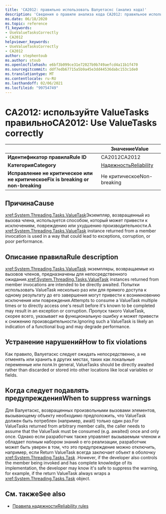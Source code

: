 ```yaml
---
title: 'CA2012: правильно использовать Валуетаскс (анализ кода)'
description: 'Сведения о правиле анализа кода CA2012: правильное использование Валуетаскс'
ms.date: 06/18/2020
ms.topic: reference
f1_keywords:
- UseValueTasksCorrectly
- CA2012
helpviewer_keywords:
- UseValueTasksCorrectly
- CA2012
author: stephentoub
ms.author: stoub
ms.openlocfilehash: e6bf3b099ce31e72027b9b749aefcd4a11b1f470
ms.sourcegitcommit: ddf7edb67715a5b9a45e3dd44536dabc153c1de0
ms.translationtype: MT
ms.contentlocale: ru-RU
ms.lasthandoff: 02/06/2021
ms.locfileid: "99754749"
---
```

# <a name="ca2012-use-valuetasks-correctly"></a><span data-ttu-id="ddc2d-103">CA2012: используйте ValueTasks правильно</span><span class="sxs-lookup"><span data-stu-id="ddc2d-103">CA2012: Use ValueTasks correctly</span></span>

| | <span data-ttu-id="ddc2d-104">Значение</span><span class="sxs-lookup"><span data-stu-id="ddc2d-104">Value</span></span> |
|-|-|
| <span data-ttu-id="ddc2d-105">**Идентификатор правила**</span><span class="sxs-lookup"><span data-stu-id="ddc2d-105">**Rule ID**</span></span> |<span data-ttu-id="ddc2d-106">CA2012</span><span class="sxs-lookup"><span data-stu-id="ddc2d-106">CA2012</span></span>|
| <span data-ttu-id="ddc2d-107">**Категория**</span><span class="sxs-lookup"><span data-stu-id="ddc2d-107">**Category**</span></span> |[<span data-ttu-id="ddc2d-108">Надежность</span><span class="sxs-lookup"><span data-stu-id="ddc2d-108">Reliability</span></span>](reliability-warnings.md)|
| <span data-ttu-id="ddc2d-109">**Исправление не критическое или не критическое**</span><span class="sxs-lookup"><span data-stu-id="ddc2d-109">**Fix is breaking or non-breaking**</span></span> |<span data-ttu-id="ddc2d-110">Не критическое</span><span class="sxs-lookup"><span data-stu-id="ddc2d-110">Non-breaking</span></span>|

## <a name="cause"></a><span data-ttu-id="ddc2d-111">Причина</span><span class="sxs-lookup"><span data-stu-id="ddc2d-111">Cause</span></span>

<span data-ttu-id="ddc2d-112"><xref:System.Threading.Tasks.ValueTask>Экземпляр, возвращенный из вызова члена, используется способом, который может привести к исключениям, повреждению или ухудшению производительности.</span><span class="sxs-lookup"><span data-stu-id="ddc2d-112">A <xref:System.Threading.Tasks.ValueTask> instance returned from a member invocation is used in a way that could lead to exceptions, corruption, or poor performance.</span></span>

## <a name="rule-description"></a><span data-ttu-id="ddc2d-113">Описание правила</span><span class="sxs-lookup"><span data-stu-id="ddc2d-113">Rule description</span></span>

<span data-ttu-id="ddc2d-114"><xref:System.Threading.Tasks.ValueTask> экземпляры, возвращаемые из вызовов членов, предназначены для непосредственного ожидания.</span><span class="sxs-lookup"><span data-stu-id="ddc2d-114"><xref:System.Threading.Tasks.ValueTask> instances returned from member invocations are intended to be directly awaited.</span></span>  <span data-ttu-id="ddc2d-115">Попытки использовать ValueTask несколько раз или для прямого доступа к одному результату до его завершения могут привести к возникновению исключения или повреждения.</span><span class="sxs-lookup"><span data-stu-id="ddc2d-115">Attempts to consume a ValueTask multiple times or to directly access one's result before it's known to be completed may result in an exception or corruption.</span></span>  <span data-ttu-id="ddc2d-116">Пропуск такого ValueTask, скорее всего, указывает на функциональную ошибку и может привести к снижению производительности.</span><span class="sxs-lookup"><span data-stu-id="ddc2d-116">Ignoring such a ValueTask is likely an indication of a functional bug and may degrade performance.</span></span>

## <a name="how-to-fix-violations"></a><span data-ttu-id="ddc2d-117">Устранение нарушений</span><span class="sxs-lookup"><span data-stu-id="ddc2d-117">How to fix violations</span></span>

<span data-ttu-id="ddc2d-118">Как правило, Валуетаскс следует ожидать непосредственно, а не отменять или хранить в других местах, таких как локальные переменные или поля.</span><span class="sxs-lookup"><span data-stu-id="ddc2d-118">In general, ValueTasks should be directly awaited rather than discarded or stored into other locations like local variables or fields.</span></span>

## <a name="when-to-suppress-warnings"></a><span data-ttu-id="ddc2d-119">Когда следует подавлять предупреждения</span><span class="sxs-lookup"><span data-stu-id="ddc2d-119">When to suppress warnings</span></span>

<span data-ttu-id="ddc2d-120">Для Валуетаскс, возвращенных произвольными вызовами элементов, вызывающему объекту необходимо предположить, что ValueTask должен быть потреблен (например, await) только один раз.</span><span class="sxs-lookup"><span data-stu-id="ddc2d-120">For ValueTasks returned from arbitrary member calls, the caller needs to assume that the ValueTask must be consumed (e.g. awaited) once and only once.</span></span>  <span data-ttu-id="ddc2d-121">Однако если разработчик также управляет вызываемым членом и обладает полным набором знаний о его реализации, разработчик может быть уверен в том, что это предупреждение можно отключить, например, если Return ValueTask всегда заключает объект в оболочку <xref:System.Threading.Tasks.Task> .</span><span class="sxs-lookup"><span data-stu-id="ddc2d-121">However, if the developer also controls the member being invoked and has complete knowledge of its implementation, the developer may know it's safe to suppress the warning, for example, if the return ValueTask always wraps a <xref:System.Threading.Tasks.Task> object.</span></span>

## <a name="see-also"></a><span data-ttu-id="ddc2d-122">См. также</span><span class="sxs-lookup"><span data-stu-id="ddc2d-122">See also</span></span>

- [<span data-ttu-id="ddc2d-123">Правила надежности</span><span class="sxs-lookup"><span data-stu-id="ddc2d-123">Reliability rules</span></span>](reliability-warnings.md)
